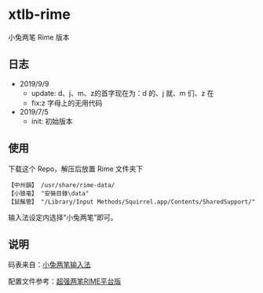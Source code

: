 # xtlb-rime

小兔两笔 Rime 版本

## 日志

- 2019/9/9
	* update: d、j、m、z的首字现在为：d 的、j 就、m 们、z 在
	* fix:z 字母上的无用代码
- 2019/7/5
	* init: 初始版本

## 使用

 下载这个 Repo，解压后放置 Rime 文件夹下
 >
    【中州韻】 /usr/share/rime-data/
    【小狼毫】 "安裝目錄\data"
    【鼠鬚管】 "/Library/Input Methods/Squirrel.app/Contents/SharedSupport/"
    
 输入法设定内选择“小兔两笔”即可。

## 说明

码表来自：[小兔两笔输入法](http://xtlb.ys168.com/)

配置文件参考：[超强两笔RIME平台版](http://fds8866.ys168.com/)

